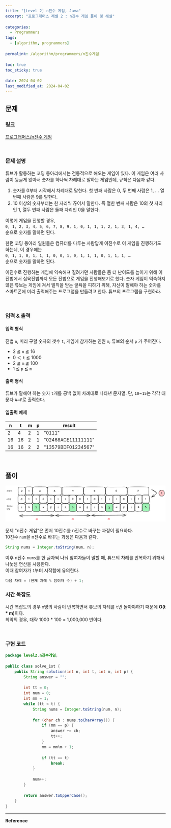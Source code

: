 ```yaml
---
title: "[Level 2] n진수 게임, Java"
excerpt: "프로그래머스 레벨 2 : n진수 게임 풀이 및 해설"

categories:
  - Programmers
tags:
  - [algorithm, programmers]

permalink: /algorithm/programmers/n진수게임

toc: true
toc_sticky: true

date: 2024-04-02
last_modified_at: 2024-04-02
---
```


## 문제

### 링크

[프로그래머스/n진수 게임](https://school.programmers.co.kr/learn/courses/30/lessons/17687)

<br>

### 문제 설명

튜브가 활동하는 코딩 동아리에서는 전통적으로 해오는 게임이 있다. 이 게임은 여러 사람이 둥글게 앉아서 숫자를 하나씩 차례대로 말하는 게임인데, 규칙은 다음과 같다.

1. 숫자를 0부터 시작해서 차례대로 말한다. 첫 번째 사람은 0, 두 번째 사람은 1, … 열 번째 사람은 9를 말한다.
2. 10 이상의 숫자부터는 한 자리씩 끊어서 말한다. 즉 열한 번째 사람은 10의 첫 자리인 1, 열두 번째 사람은 둘째 자리인 0을 말한다.

이렇게 게임을 진행할 경우,  
`0, 1, 2, 3, 4, 5, 6, 7, 8, 9, 1, 0, 1, 1, 1, 2, 1, 3, 1, 4, …`  
순으로 숫자를 말하면 된다.

한편 코딩 동아리 일원들은 컴퓨터를 다루는 사람답게 이진수로 이 게임을 진행하기도 하는데, 이 경우에는  
`0, 1, 1, 0, 1, 1, 1, 0, 0, 1, 0, 1, 1, 1, 0, 1, 1, 1, …`  
순으로 숫자를 말하면 된다.

이진수로 진행하는 게임에 익숙해져 질려가던 사람들은 좀 더 난이도를 높이기 위해 이진법에서 십육진법까지 모든 진법으로 게임을 진행해보기로 했다. 숫자 게임이 익숙하지 않은 튜브는 게임에 져서 벌칙을 받는 굴욕을 피하기 위해, 자신이 말해야 하는 숫자를 스마트폰에 미리 출력해주는 프로그램을 만들려고 한다. 튜브의 프로그램을 구현하라.

<br>

### 입력 & 출력

#### 입력 형식

진법 `n`, 미리 구할 숫자의 갯수 `t`, 게임에 참가하는 인원 `m`, 튜브의 순서 `p` 가 주어진다.

- 2 ≦ `n` ≦ 16
- 0 ＜ `t` ≦ 1000
- 2 ≦ `m` ≦ 100
- 1 ≦ `p` ≦ `m`

#### 출력 형식

튜브가 말해야 하는 숫자 `t`개를 공백 없이 차례대로 나타낸 문자열. 단, `10`~`15`는 각각 대문자 `A`~`F`로 출력한다.

#### 입출력 예제

|n|t|m|p|result|
|---|---|---|---|---|
|2|4|2|1|"0111"|
|16|16|2|1|"02468ACE11111111"|
|16|16|2|2|"13579BDF01234567"|

<br>

## 풀이

![n진수게임-01.png](/assets/images/posts_img/algorithm-programmers/n진수게임-01.png)

문제 "n진수 게임"은 먼저 10진수를 n진수로 바꾸는 과정이 필요하다.  
10진수 `num`을 n진수로 바꾸는 과정은 다음과 같다.

```java
String nums = Integer.toString(num, n);
```

이후 n진수 `nums`를 한 글자씩 나눠 참여자들이 말할 때, 튜브의 차례를 반복하기 위해서 나눗셈 연산을 사용한다.  
이때 참여자가 `1`부터 시작함에 유의한다.

```java
다음 차례 = (현재 차례 % 참여자 수) + 1;
```

### 시간 복잡도

시간 복잡도의 경우 `m`명의 사람이 반복하면서 튜브의 차례를 `t`번 돌아야하기 때문에 <b>O(t * m)</b>이다.   
최악의 경우, 대략 1000 * 100 = 1,000,000 번이다.

<br>

### 구현 코드
```java
package level2.n진수게임;

public class solve_1st {
    public String solution(int n, int t, int m, int p) {
        String answer = "";

        int tt = 0;
        int num = 0;
        int mm = 1;
        while (tt < t) {
            String nums = Integer.toString(num, n);

            for (char ch : nums.toCharArray()) {
                if (mm == p) {
                    answer += ch;
                    tt++;
                }
                mm = mm%m + 1;

                if (tt == t)
                    break;
            }

            num++;
        }

        return answer.toUpperCase();
    }
}
```






<hr>
<b>Reference</b>  
